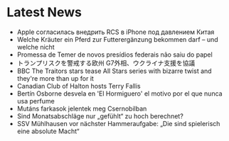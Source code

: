 # Latest News
-  Apple согласилась внедрить RCS в iPhone под давлением Китая
-  Welche Kräuter ein Pferd zur Futterergänzung bekommen darf – und welche nicht
-  Promessa de Temer de novos presídios federais não saiu do papel
-  トランプリスクを警戒する欧州 G7外相、ウクライナ支援を協議
-  BBC The Traitors stars tease All Stars series with bizarre twist and they're more than up for it
-  Canadian Club of Halton hosts Terry Fallis
-  Bertín Osborne desvela en 'El Hormiguero' el motivo por el que nunca usa perfume
-  Mutáns farkasok jelentek meg Csernobilban
-  Sind Monatsabschläge nur „gefühlt“ zu hoch berechnet?
-  SSV Mühlhausen vor nächster Hammeraufgabe: „Die sind spielerisch eine absolute Macht“
